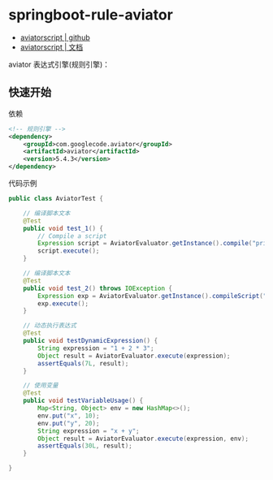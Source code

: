 # springboot-rule-aviator

- [aviatorscript | github](https://github.com/killme2008/aviatorscript)
- [aviatorscript | 文档](https://www.yuque.com/boyan-avfmj/aviatorscript)

aviator 表达式引擎(规则引擎)：

## 快速开始

依赖

```xml
<!-- 规则引擎 -->
<dependency>
    <groupId>com.googlecode.aviator</groupId>
    <artifactId>aviator</artifactId>
    <version>5.4.3</version>
</dependency>
```

代码示例

```java
public class AviatorTest {

    // 编译脚本文本
    @Test
    public void test_1() {
        // Compile a script
        Expression script = AviatorEvaluator.getInstance().compile("println('Hello, AviatorScript!');");
        script.execute();
    }

    // 编译脚本文本
    @Test
    public void test_2() throws IOException {
        Expression exp = AviatorEvaluator.getInstance().compileScript("examples/hello.av", true);
        exp.execute();
    }

    // 动态执行表达式
    @Test
    public void testDynamicExpression() {
        String expression = "1 + 2 * 3";
        Object result = AviatorEvaluator.execute(expression);
        assertEquals(7L, result);
    }

    // 使用变量
    @Test
    public void testVariableUsage() {
        Map<String, Object> env = new HashMap<>();
        env.put("x", 10);
        env.put("y", 20);
        String expression = "x + y";
        Object result = AviatorEvaluator.execute(expression, env);
        assertEquals(30L, result);
    }

}
```